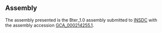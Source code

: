 Assembly
--------

The assembly presented is the Bter\_1.0 assembly submitted to
[INSDC](https://www.insdc.org) with the assembly accession
[GCA\_000214255.1](http://www.ebi.ac.uk/ena/data/view/GCA_000214255.1).
